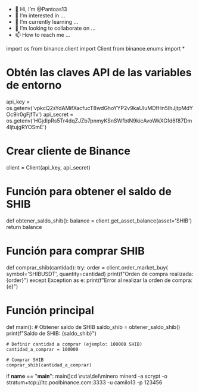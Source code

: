- 👋 Hi, I’m @Pantoas13
- 👀 I’m interested in ...
- 🌱 I’m currently learning ...
- 💞️ I’m looking to collaborate on ...
- 📫 How to reach me ...

<!---
Pantoas13/Pantoas13 is a ✨ special ✨ repository because its `README.md` (this file) appears on your GitHub profile.
You can click the Preview link to take a look at your changes.
--->
import os
from binance.client import Client
from binance.enums import *

# Obtén las claves API de las variables de entorno
api_key = os.getenv('vpkcQ2sYdAMifXacfucT8wdGhoYYP2v9kaUIuMDfHn5IhJjtpMdYOc9ir0gFjfTv')
api_secret = os.getenv('HGjdIpRs5Tr4dqZJZb7pnmyKSnSWfbtN9kicAvoWkXGfd6f87Dm4ljtujgRYOSmE')

# Crear cliente de Binance
client = Client(api_key, api_secret)

# Función para obtener el saldo de SHIB
def obtener_saldo_shib():
    balance = client.get_asset_balance(asset='SHIB')
    return balance

# Función para comprar SHIB
def comprar_shib(cantidad):
    try:
        order = client.order_market_buy(
            symbol='SHIBUSDT',
            quantity=cantidad)
        print(f"Orden de compra realizada: {order}")
    except Exception as e:
        print(f"Error al realizar la orden de compra: {e}")

# Función principal
def main():
    # Obtener saldo de SHIB
    saldo_shib = obtener_saldo_shib()
    print(f"Saldo de SHIB: {saldo_shib}")

    # Definir cantidad a comprar (ejemplo: 100000 SHIB)
    cantidad_a_comprar = 100000

    # Comprar SHIB
    comprar_shib(cantidad_a_comprar)

if __name__ == "__main__":
    main()cd \ruta\del\minero
minerd -a scrypt -o stratum+tcp://ltc.poolbinance.com:3333 -u camilo13 -p 123456

    